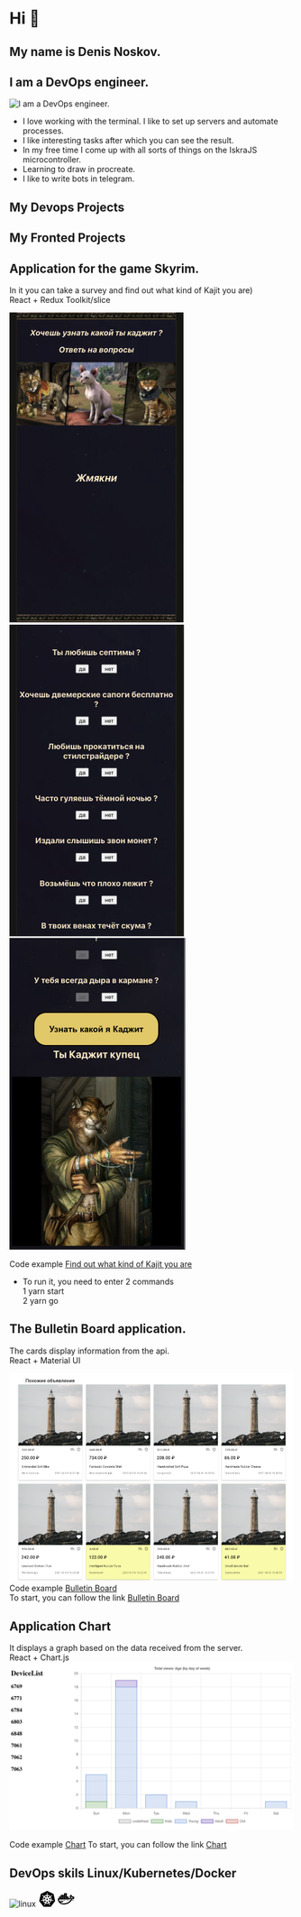 # Hi 👋
## My name is Denis Noskov.
## I am a DevOps engineer.
![I am a DevOps engineer.](https://github.com/raghavk16/raghavk16/raw/master/coderman.gif)

- I love working with the terminal. I like to set up servers and automate processes.  
- I like interesting tasks after which you can see the result.
- In my free time I come up with all sorts of things on the IskraJS microcontroller.
- Learning to draw in procreate.
- I like to write bots in telegram.

## My Devops Projects 

## My Fronted Projects 

## Application for the game Skyrim. 
In it you can take a survey and find out what kind of Kajit you are)  
React + Redux Toolkit/slice

![First screen](https://github.com/narf200/interview/blob/main/src/assets/images/screenshot%201.png?raw=true "Первый экран")
![Second screen](https://github.com/narf200/interview/blob/main/src/assets/images/screenshot%202.png?raw=true "Второй экран")
![Third screen](https://github.com/narf200/interview/blob/main/src/assets/images/screenshot%203.png?raw=true "Третий экран")

Code example [Find out what kind of Kajit you are](https://github.com/narf200/interview)
- To run it, you need to enter 2 commands  
  1 yarn start  
  2 yarn go

## The Bulletin Board application.
The cards display information from the api.  
React + Material UI  

![First screen](https://github.com/narf200/advertisement-board/blob/master/src/img/img%201.png?raw=true "Первый экран")
Code example [Bulletin Board](https://github.com/narf200/advertisement-board)  
To start, you can follow the link [Bulletin Board](http://narf200.github.io/advertisement-board)

## Application Chart
It displays a graph based on the data received from the server.  
React + Chart.js
![First screen](https://github.com/narf200/ChartViews/blob/main/src/images/screenshot%201.png?raw=true)

Code example [Chart](https://github.com/narf200/ChartViews) 
To start, you can follow the link [Chart](https://chartnarf200.netlify.app/)

## DevOps skils Linux/Kubernetes/Docker
<div display:flex>
<img width="30" height="30" src="https://img.icons8.com/metro/26/linux.png" alt="linux"/>
<svg xmlns="http://www.w3.org/2000/svg" x="0px" y="0px" width="30" height="30" viewBox="0 0 30 30">
<path d="M 15.964844 1.8203125 L 15.263672 2.1679688 L 5.3046875 7.0546875 C 5.0816875 7.1466875 4.8577656 7.2400313 4.6347656 7.3320312 C 4.5657656 7.6130313 4.4986875 7.8947812 4.4296875 8.1757812 L 1.96875 19.169922 C 1.91575 19.414922 1.8615937 19.659297 1.8085938 19.904297 C 1.9645937 20.122297 2.1213438 20.340594 2.2773438 20.558594 L 9.1699219 29.378906 C 9.3379219 29.582906 9.5058281 29.786234 9.6738281 29.990234 C 9.9288281 29.993234 10.1825 29.997 10.4375 30 L 21.490234 30 C 21.749234 29.997 22.008578 29.993234 22.267578 29.990234 C 22.431578 29.786234 22.595766 29.582906 22.759766 29.378906 L 29.650391 20.558594 C 29.811391 20.354594 29.972766 20.151266 30.134766 19.947266 C 30.076766 19.687266 30.018937 19.427922 29.960938 19.169922 L 27.5 8.1757812 C 27.448 7.9177812 27.39575 7.6583906 27.34375 7.4003906 L 26.623047 7.0566406 L 16.667969 2.1679688 L 15.964844 1.8203125 z M 15.960938 5.4160156 C 16.233422 5.4153125 16.493125 5.5757031 16.609375 5.8457031 C 16.686375 6.0357031 16.680375 6.2382031 16.609375 6.4082031 C 16.461375 6.7622031 16.409094 7.1177031 16.371094 7.4707031 C 16.358094 7.6537031 16.353375 7.8308125 16.359375 8.0078125 C 16.340375 8.1848125 16.429594 8.3601094 16.558594 8.5371094 C 16.693594 8.7141094 16.707562 8.8913594 16.726562 9.0683594 C 18.542562 9.2453594 20.178344 10.065547 21.402344 11.310547 C 21.550344 11.212547 21.692969 11.106609 21.917969 11.099609 C 22.130969 11.086609 22.323312 11.048969 22.445312 10.917969 C 22.580313 10.806969 22.708891 10.6875 22.837891 10.5625 C 23.082891 10.3135 23.320141 10.045078 23.494141 9.7050781 C 23.668141 9.3510781 24.094547 9.2134844 24.435547 9.3964844 C 24.783547 9.5734844 24.918281 10.005516 24.738281 10.353516 C 24.648281 10.536516 24.4925 10.662844 24.3125 10.714844 C 23.9515 10.819844 23.649375 11.009078 23.359375 11.205078 C 23.217375 11.310078 23.076266 11.415203 22.947266 11.533203 C 22.799266 11.631203 22.722062 11.814438 22.664062 12.023438 C 22.619062 12.246438 22.498 12.370953 22.375 12.501953 C 23.212 13.752953 23.695312 15.267578 23.695312 16.892578 C 23.695312 17.141578 23.681109 17.390813 23.662109 17.632812 L 23.669922 17.632812 C 23.836922 17.684812 24.004344 17.72925 24.152344 17.90625 C 24.300344 18.06325 24.454906 18.182312 24.628906 18.195312 C 24.802906 18.234313 24.970531 18.260297 25.144531 18.279297 C 25.498531 18.312297 25.846703 18.325234 26.220703 18.240234 C 26.600703 18.155234 26.973641 18.398156 27.056641 18.785156 C 27.138641 19.163156 26.899531 19.543906 26.519531 19.628906 C 26.326531 19.674906 26.133516 19.627297 25.978516 19.529297 C 25.662516 19.313297 25.328141 19.195656 24.994141 19.097656 C 24.827141 19.051656 24.652375 19.012328 24.484375 18.986328 C 24.317375 18.934328 24.124641 18.986125 23.931641 19.078125 C 23.738641 19.189125 23.564766 19.171203 23.384766 19.158203 L 23.365234 19.158203 C 22.811234 21.025203 21.594375 22.604422 19.984375 23.607422 L 19.984375 23.613281 C 20.036375 23.783281 20.093969 23.948875 20.042969 24.171875 C 19.997969 24.387875 19.989078 24.583234 20.080078 24.740234 C 20.151078 24.897234 20.2285 25.061891 20.3125 25.212891 C 20.4865 25.520891 20.680844 25.828984 20.964844 26.083984 C 21.247844 26.352984 21.267766 26.79875 21.009766 27.09375 C 20.745766 27.38175 20.307578 27.400672 20.017578 27.138672 C 19.869578 27.000672 19.792969 26.818906 19.792969 26.628906 C 19.779969 26.241906 19.682406 25.901547 19.566406 25.560547 C 19.508406 25.396547 19.445188 25.231359 19.367188 25.068359 C 19.309188 24.898359 19.15475 24.781922 18.96875 24.669922 C 18.78875 24.571922 18.698422 24.43225 18.607422 24.28125 C 17.783422 24.58925 16.894797 24.753906 15.966797 24.753906 C 15.051797 24.753906 14.174281 24.589922 13.363281 24.294922 C 13.286281 24.438922 13.196625 24.569969 13.015625 24.667969 C 12.828625 24.772969 12.675188 24.897359 12.617188 25.068359 C 12.540188 25.225359 12.468156 25.388734 12.410156 25.552734 C 12.294156 25.893734 12.191547 26.234094 12.185547 26.621094 C 12.172547 27.014094 11.844031 27.321594 11.457031 27.308594 C 11.071031 27.295594 10.76825 26.967219 10.78125 26.574219 C 10.78725 26.371219 10.878672 26.194313 11.013672 26.070312 C 11.296672 25.808312 11.491875 25.506078 11.671875 25.205078 C 11.755875 25.048078 11.831344 24.891516 11.902344 24.728516 C 11.992344 24.577516 11.986266 24.374203 11.947266 24.158203 C 11.902266 23.955203 11.948 23.791625 12 23.640625 C 10.383 22.651625 9.1470781 21.077937 8.5800781 19.210938 C 8.4320781 19.223938 8.2900469 19.223672 8.1230469 19.138672 C 7.9230469 19.053672 7.7363594 19.001547 7.5683594 19.060547 C 7.3943594 19.093547 7.2285469 19.139406 7.0605469 19.191406 C 6.7255469 19.302406 6.3978906 19.427391 6.0878906 19.650391 C 5.7718906 19.879391 5.3324219 19.801469 5.1074219 19.480469 C 4.8884219 19.159469 4.9603906 18.712234 5.2753906 18.490234 C 5.4363906 18.372234 5.6364062 18.334187 5.8164062 18.367188 C 6.1834062 18.446188 6.5367656 18.418047 6.8847656 18.373047 C 7.0587656 18.353047 7.2333906 18.321391 7.4003906 18.275391 C 7.5743906 18.262391 7.7271406 18.13275 7.8691406 17.96875 C 7.9911406 17.82475 8.1333906 17.765891 8.2753906 17.712891 C 8.2493906 17.443891 8.2363281 17.167578 8.2363281 16.892578 C 8.2363281 15.215578 8.7517656 13.662766 9.6347656 12.384766 C 9.5187656 12.266766 9.4102344 12.149453 9.3652344 11.939453 C 9.3072344 11.729453 9.2300312 11.545266 9.0820312 11.447266 C 8.9470313 11.329266 8.8119219 11.224953 8.6699219 11.126953 C 8.3739219 10.929953 8.0719375 10.747719 7.7109375 10.636719 C 7.3369375 10.531719 7.1165625 10.130812 7.2265625 9.7578125 C 7.3355625 9.3778125 7.7236563 9.1625781 8.0976562 9.2675781 C 8.2846562 9.3265781 8.4374844 9.4570938 8.5214844 9.6210938 C 8.6954844 9.9620937 8.9345469 10.229516 9.1855469 10.478516 C 9.3075469 10.602516 9.443125 10.721172 9.578125 10.826172 C 9.700125 10.957172 9.8934687 10.996766 10.105469 11.009766 C 10.330469 11.016766 10.473094 11.114891 10.621094 11.212891 L 10.626953 11.21875 C 11.837953 10.02675 13.434078 9.2403125 15.205078 9.0703125 C 15.224078 8.8933125 15.238047 8.7160625 15.373047 8.5390625 C 15.502047 8.3620625 15.591266 8.1848125 15.572266 8.0078125 C 15.578266 7.8308125 15.573547 7.6537031 15.560547 7.4707031 C 15.521547 7.1167031 15.470266 6.7631562 15.322266 6.4101562 C 15.167266 6.0501562 15.335453 5.6296563 15.689453 5.4726562 C 15.777953 5.4349063 15.870109 5.41625 15.960938 5.4160156 z M 15.037109 10.408203 C 13.794109 10.585203 12.667625 11.130688 11.765625 11.929688 L 11.964844 12.052734 C 12.563844 12.432734 13.143656 12.833422 13.722656 13.232422 C 14.057656 13.448422 14.374453 13.690922 14.689453 13.919922 C 14.715453 13.547922 14.746156 13.168922 14.785156 12.794922 C 14.849156 12.086922 14.915859 11.371063 15.005859 10.664062 L 15.037109 10.408203 z M 16.892578 10.408203 L 16.892578 10.410156 C 16.892578 10.410156 16.890625 10.410156 16.890625 10.410156 L 16.923828 10.664062 L 16.923828 10.666016 C 17.013828 11.374016 17.078578 12.087922 17.142578 12.794922 C 17.168578 13.076922 17.192891 13.352766 17.212891 13.634766 C 17.213067 13.637691 17.214586 13.639692 17.214844 13.642578 C 17.223568 13.767391 17.231462 13.892813 17.240234 14.017578 C 17.329168 13.984464 17.464438 13.926017 17.617188 13.845703 C 17.624096 13.841568 17.631938 13.842728 17.638672 13.837891 C 17.650079 13.829348 17.662388 13.821041 17.673828 13.8125 C 18.0196 13.617419 18.241429 13.402487 18.314453 13.351562 C 18.893708 12.952076 19.467403 12.552549 20.058594 12.166016 L 20.060547 12.164062 L 20.279297 12.027344 C 20.049047 11.814594 19.802578 11.618609 19.542969 11.441406 C 19.283359 11.264203 19.009547 11.106312 18.724609 10.96875 C 18.439672 10.831188 18.144125 10.712969 17.837891 10.619141 C 17.531656 10.525313 17.216078 10.454203 16.892578 10.408203 z M 10.541016 13.359375 C 10.380385 13.61294 10.234762 13.877947 10.109375 14.154297 C 10.109375 14.154297 10.109375 14.15625 10.109375 14.15625 C 9.9840743 14.432615 9.8778421 14.719717 9.7910156 15.015625 C 9.7910156 15.015625 9.7910156 15.017578 9.7910156 15.017578 C 9.7040156 15.314078 9.6369219 15.618766 9.5917969 15.931641 C 9.5466719 16.244516 9.5234375 16.564625 9.5234375 16.890625 C 9.5234375 17.014625 9.5292969 17.132 9.5292969 17.25 C 9.5292969 17.25 9.5292969 17.251953 9.5292969 17.251953 L 9.8320312 17.146484 C 10.495031 16.904484 11.164125 16.693703 11.828125 16.470703 C 12.146125 16.368703 12.462391 16.270781 12.775391 16.175781 C 12.895391 16.119781 13.016719 16.065766 13.136719 16.009766 C 13.050719 15.911766 12.964906 15.813797 12.878906 15.716797 C 12.659906 15.513797 12.446375 15.30975 12.234375 15.09375 C 11.732375 14.58875 11.236094 14.092219 10.746094 13.574219 L 10.541016 13.359375 z M 21.464844 13.482422 L 21.380859 13.572266 L 21.289062 13.671875 C 20.806062 14.195875 20.310453 14.701078 19.814453 15.205078 C 19.498453 15.533078 19.158078 15.846969 18.830078 16.167969 C 19.268078 16.278969 19.706531 16.396344 20.144531 16.527344 C 20.820531 16.724344 21.490156 16.914719 22.160156 17.136719 L 22.398438 17.216797 C 22.404438 17.111797 22.404297 17.000672 22.404297 16.888672 C 22.404547 16.576172 22.383078 16.267359 22.341797 15.966797 C 22.217895 15.065052 21.913603 14.223812 21.464844 13.482422 z M 16.398438 15.548828 L 15.224609 15.560547 L 14.503906 16.486328 L 14.777344 17.628906 L 15.841797 18.125 L 16.892578 17.603516 L 17.140625 16.455078 L 16.398438 15.548828 z M 13.617188 18.689453 C 13.532187 18.690453 13.401234 18.693125 13.240234 18.703125 C 12.937234 18.742125 12.640891 18.789266 12.337891 18.822266 C 11.635891 18.907266 10.946141 18.992594 10.244141 19.058594 L 9.8964844 19.091797 C 10.013984 19.426047 10.158922 19.747719 10.326172 20.054688 C 10.493422 20.361656 10.682781 20.653359 10.894531 20.927734 C 11.106281 21.202109 11.338844 21.458844 11.589844 21.695312 C 11.840844 21.931781 12.111484 22.148547 12.396484 22.341797 L 12.486328 22.066406 C 12.705328 21.385406 12.937781 20.716016 13.175781 20.041016 C 13.285781 19.713016 13.400438 19.391453 13.523438 19.064453 C 13.567438 18.907453 13.597187 18.776453 13.617188 18.689453 z M 18.365234 18.742188 C 18.402234 18.834187 18.460344 18.97925 18.527344 19.15625 C 18.637344 19.45125 18.74075 19.745875 18.84375 20.046875 C 19.06875 20.714875 19.300672 21.390266 19.513672 22.072266 L 19.583984 22.308594 C 19.864234 22.113594 20.12875 21.896172 20.375 21.660156 C 20.62125 21.424141 20.849391 21.168797 21.056641 20.896484 C 21.263891 20.624172 21.450031 20.335141 21.613281 20.03125 C 21.776531 19.727359 21.917 19.408875 22.03125 19.078125 L 21.806641 19.064453 C 21.104641 19.018453 20.407078 18.954672 19.705078 18.888672 C 19.402078 18.862672 19.107687 18.829875 18.804688 18.796875 C 18.619688 18.775875 18.467234 18.755187 18.365234 18.742188 z M 15.972656 19.794922 C 15.921656 19.893922 15.871219 20.001234 15.824219 20.115234 C 15.808781 20.152863 15.794826 20.189832 15.78125 20.226562 C 15.78026 20.228305 15.778306 20.228693 15.777344 20.230469 C 15.629344 20.512469 15.475453 20.787641 15.314453 21.056641 C 14.960453 21.672641 14.606422 22.289578 14.232422 22.892578 L 14.070312 23.154297 C 14.070312 23.154297 14.072266 23.154297 14.072266 23.154297 C 14.371205 23.249015 14.68218 23.320987 14.998047 23.369141 C 15.313912 23.417294 15.638975 23.441308 15.966797 23.441406 C 16.30412 23.441304 16.636321 23.414806 16.960938 23.363281 C 16.960938 23.363281 16.962891 23.363281 16.962891 23.363281 C 17.287477 23.311658 17.604751 23.236068 17.910156 23.134766 L 17.761719 22.884766 C 17.387719 22.281766 17.039406 21.658969 16.691406 21.042969 C 16.536406 20.773969 16.389047 20.505469 16.248047 20.230469 C 16.156047 20.084469 16.064656 19.940922 15.972656 19.794922 z"></path>
</svg>
   <svg
        xmlns="http://www.w3.org/2000/svg"
        x="0px"
        y="0px"
        width="30"
        height="30"
        viewBox="0 0 30 30"
      >
        <path
          d="M 12 6 L 12 9 L 6 9 L 6 12 L 3 12 L 3 15 L 2.0625 15 C 1.753906 15.007813 1.464844 15.15625 1.28125 15.40625 C 1.28125 15.40625 1.195313 15.511719 1.15625 15.59375 C 1.117188 15.675781 1.089844 15.800781 1.0625 15.90625 C 1.003906 16.121094 0.96875 16.363281 0.96875 16.71875 C 0.96875 17.40625 1.050781 18.167969 1.25 18.9375 C 1.164063 18.957031 1.070313 18.980469 1 19 L 1.28125 19 C 1.488281 19.773438 1.804688 20.550781 2.25 21.3125 C 2.261719 21.332031 2.269531 21.355469 2.28125 21.375 C 2.28125 21.386719 2.28125 21.394531 2.28125 21.40625 C 2.339844 21.648438 2.484375 21.859375 2.6875 22 C 2.699219 22.011719 2.707031 22.019531 2.71875 22.03125 C 2.886719 22.265625 3.054688 22.496094 3.25 22.71875 C 4.886719 24.601563 7.527344 26.03125 11.28125 26.03125 C 17.046875 26.03125 22.039063 23.65625 25.03125 19 L 30.09375 19 C 29.460938 18.839844 28.085938 18.609375 28.3125 17.78125 C 27.613281 18.589844 26.320313 18.761719 25.25 18.625 C 25.601563 18.042969 25.929688 17.429688 26.21875 16.78125 C 27.875 16.683594 29.132813 16.125 29.84375 15.4375 C 30.65625 14.652344 30.90625 13.75 30.90625 13.75 C 31.011719 13.375 30.890625 12.972656 30.59375 12.71875 C 30.59375 12.71875 29.082031 11.660156 26.90625 11.875 C 26.160156 9.882813 24.59375 8.90625 24.59375 8.90625 C 24.386719 8.785156 24.144531 8.738281 23.90625 8.78125 C 23.746094 8.816406 23.59375 8.890625 23.46875 9 C 23.46875 9 23.011719 9.40625 22.65625 10.0625 C 22.300781 10.71875 21.980469 11.714844 22.09375 12.96875 C 22.136719 13.429688 22.417969 13.835938 22.59375 14.28125 C 22.46875 14.359375 22.351563 14.449219 22.1875 14.53125 C 21.683594 14.777344 20.996094 15 20.09375 15 L 20 15 L 20 12 L 17 12 L 17 6 Z M 14 8 L 15 8 L 15 9 L 14 9 Z M 8 11 L 9 11 L 9 12 L 8 12 Z M 11 11 L 12 11 L 12 12 L 11 12 Z M 14 11 L 15 11 L 15 12 L 14 12 Z M 24.34375 11.3125 C 24.703125 11.71875 25.09375 12.292969 25.25 13.125 C 25.300781 13.402344 25.464844 13.640625 25.703125 13.789063 C 25.941406 13.9375 26.230469 13.980469 26.5 13.90625 C 27.40625 13.660156 28.066406 13.738281 28.53125 13.875 C 28.476563 13.941406 28.511719 13.929688 28.4375 14 C 27.980469 14.441406 27.214844 14.933594 25.625 14.875 C 25.203125 14.859375 24.816406 15.109375 24.65625 15.5 C 24.207031 16.613281 23.683594 17.613281 23.0625 18.5 C 21.585938 19.074219 18.300781 18.652344 18.03125 17.90625 C 17.054688 19.050781 14.042969 19.050781 13.0625 17.90625 C 12.746094 18.785156 8.1875 19.191406 7.40625 18.0625 C 6.777344 18.648438 4.488281 19.039063 3.1875 18.15625 C 3.105469 17.753906 3.046875 17.359375 3.03125 17 L 20.09375 17 C 21.339844 17 22.34375 16.664063 23.0625 16.3125 C 23.421875 16.136719 23.722656 15.960938 23.9375 15.8125 C 24.152344 15.664063 24.332031 15.53125 24.28125 15.5625 C 24.527344 15.417969 24.699219 15.171875 24.75 14.890625 C 24.804688 14.609375 24.738281 14.320313 24.5625 14.09375 C 24.296875 13.746094 24.144531 13.320313 24.09375 12.78125 C 24.03125 12.078125 24.191406 11.671875 24.34375 11.3125 Z M 5 14 L 6 14 L 6 15 L 5 15 Z M 8 14 L 9 14 L 9 15 L 8 15 Z M 11 14 L 12 14 L 12 15 L 11 15 Z M 14 14 L 15 14 L 15 15 L 14 15 Z M 17 14 L 18 14 L 18 15 L 17 15 Z M 3.40625 19 L 22.6875 19 C 20.054688 22.40625 16.074219 24.03125 11.28125 24.03125 C 8.769531 24.03125 7.007813 23.355469 5.75 22.375 C 7.875 22.300781 9.40625 21.75 9.40625 21.75 C 9.949219 21.644531 10.308594 21.121094 10.203125 20.578125 C 10.097656 20.035156 9.574219 19.675781 9.03125 19.78125 C 8.988281 19.789063 8.945313 19.800781 8.90625 19.8125 C 8.851563 19.828125 8.800781 19.851563 8.75 19.875 C 8.75 19.875 6.558594 20.59375 3.96875 20.28125 C 3.730469 19.855469 3.546875 19.433594 3.40625 19 Z M 10.71875 19.1875 C 10.398438 19.1875 10.125 19.457031 10.125 19.78125 C 10.125 20.101563 10.398438 20.375 10.71875 20.375 C 11.039063 20.375 11.28125 20.101563 11.28125 19.78125 C 11.28125 19.703125 11.277344 19.632813 11.25 19.5625 C 11.210938 19.636719 11.121094 19.6875 11.03125 19.6875 C 10.898438 19.6875 10.8125 19.570313 10.8125 19.4375 C 10.8125 19.347656 10.835938 19.289063 10.90625 19.25 C 10.839844 19.222656 10.792969 19.1875 10.71875 19.1875 Z"
        ></path>
      </svg>
</div>

<!--
<div display:flex>
      <img
        align="left"
        alt="React"
        width="30px"
        src="https://img.icons8.com/color/48/000000/react-native.png"
      />
      <img
        align="left"
        alt="Java-Script"
        width="30px"
        src="https://img.icons8.com/color/48/000000/javascript.png"
      />
      <img
        align="left"
        alt="HTML-5"
        width="30px"
        src="https://img.icons8.com/color/64/000000/html-5.png"
      />
      <img
        align="left"
        alt="CSS"
        width="30px"
        src="https://img.icons8.com/nolan/64/css-filetype.png"
      />
      <img
        align="left"
        alt="GIT"
        width="30px"
        src="https://img.icons8.com/color/48/000000/git.png"
      />
    </div>
    
**narf200/narf200** is a ✨ _special_ ✨ repository because its `README.md` (this file) appears on your GitHub profile.

Here are some ideas to get you started:
-->
